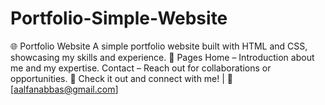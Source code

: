 # Portfolio-Simple-Website
🌐 Portfolio Website A simple portfolio website built with HTML and CSS, showcasing my skills and experience.  📌 Pages Home – Introduction about me and my expertise. Contact – Reach out for collaborations or opportunities. 🚀 Check it out and connect with me!   | 📧 [aalfanabbas@gmail.com]
